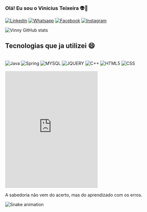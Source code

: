 ### Olá! Eu sou o Vinicius Teixeira 👽🖖

[![Linkedin](https://img.shields.io/badge/LinkedIn-0077B5?style=for-the-badge&logo=linkedin&logoColor=white)](https://www.linkedin.com/in/vinicius-teixeira-rocha-aa62b61b1/)
[![Whatsapp](https://img.shields.io/badge/WhatsApp-25D366?style=for-the-badge&logo=whatsapp&logoColor=white)](https://whats.link/abdelf)
[![Facebook](https://img.shields.io/badge/Facebook-1877F2?style=for-the-badge&logo=facebook&logoColor=white)](https://www.facebook.com/vinicius.teixeirarocha/)
[![Instagram](https://img.shields.io/badge/Instagram-E4405F?style=for-the-badge&logo=instagram&logoColor=white)](https://www.instagram.com/vinny.teixeira/?hl=pt-br)

![Vinny GitHub stats](https://github-readme-stats.vercel.app/api?username=vinnyteixeira&show_icons=true&theme=tokyonight)

## Tecnologias que ja utilizei 😄

<div style="display: inline_block"><br/>
  <img align="center" alt="Java" src="https://img.shields.io/badge/Java-ED8B00?style=for-the-badge&logo=java&logoColor=white"/>
  <img align="center" alt="Spring" src="https://img.shields.io/badge/Spring-6DB33F?style=for-the-badge&logo=spring&logoColor=white"/>
  <img align="center" alt="MYSQL" src="https://img.shields.io/badge/MySQL-00000F?style=for-the-badge&logo=mysql&logoColor=white"/>
  <img align="center" alt="JQUERY" src="https://img.shields.io/badge/jQuery-0769AD?style=for-the-badge&logo=jquery&logoColor=white"/>
  <img align="center" alt="C++" src="https://img.shields.io/badge/C%2B%2B-00599C?style=for-the-badge&logo=c%2B%2B&logoColor=white"/>
  <img align="center" alt="HTML5" src="https://img.shields.io/badge/HTML5-E34F26?style=for-the-badge&logo=html5&logoColor=white"/>
  <img align="center" alt="CSS" src="https://img.shields.io/badge/CSS3-1572B6?style=for-the-badge&logo=css3&logoColor=white"/>
  </div><br>
  
  <iframe src="https://open.spotify.com/embed/user/cnkzbr8ufd275c5eihk706pvg/playlist/6F5wvTrJUQMPOC3pWUV2Kr" width="300" height="380" frameborder="0" allowtransparency="true" allow="encrypted-media"></iframe>
  
  A sabedoria não vem do acerto, mas do aprendizado com os erros.
  
   ![Snake animation](https://github.com/vinnyteixeira/vinnyteixeira/blob/output/github-contribution-grid-snake.svg)

